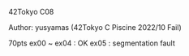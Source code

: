 42Tokyo C08

Author:
  yusyamas (42Tokyo C Piscine 2022/10 Fail)

70pts
ex00 ~ ex04 : OK
ex05 : segmentation fault

